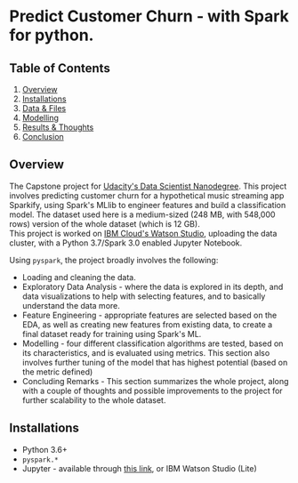# Predict Customer Churn - with Spark for python.

## Table of Contents

1. [Overview](#overview)
2. [Installations](#installations)
3. [Data & Files](#data)
4. [Modelling](#Modelling)
5. [Results & Thoughts](#results)
6. [Conclusion](#conclusion)

## <a name="overview"></a> Overview

The Capstone project for [Udacity's Data Scientist Nanodegree](https://www.udacity.com/course/data-scientist-nanodegree--nd025). This project involves predicting customer churn for a hypothetical music streaming app Sparkify, using Spark's MLlib to engineer features and build a classification model. The dataset used here is a medium-sized (248 MB, with 548,000 rows) version of the whole dataset (which is 12 GB). <br>
This project is worked on [IBM Cloud's Watson Studio](https://www.ibm.com/se-en/cloud/watson-studio), uploading the data cluster, with a Python 3.7/Spark 3.0 enabled Jupyter Notebook. <br>

Using `pyspark`, the project broadly involves the following:

- Loading and cleaning the data.
- Exploratory Data Analysis - where the data is explored in its depth, and data visualizations to help with selecting features, and to basically understand the data more.
- Feature Engineering - appropriate features are selected based on the EDA, as well as creating new features from existing data, to create a final dataset ready for training using Spark's ML.
- Modelling - four different classification algorithms are tested, based on its characteristics, and is evaluated using metrics. This section also involves further tuning of the model that has highest potential (based on the metric defined)
- Concluding Remarks - This section summarizes the whole project, along with a couple of thoughts and possible improvements to the project for further scalability to the whole dataset.

## <a name="installations"></a> Installations

- Python 3.6+
- `pyspark.*`
- Jupyter - available through [this link](https://jupyter.org/install), or IBM Watson Studio (Lite)
